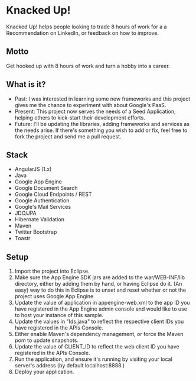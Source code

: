 # Knacked Up!

Knacked Up! helps people looking to trade 8 hours of work for a a Recommendation on LinkedIn, or feedback on how to improve.

## Motto
 Get hooked up with 8 hours of work and turn a hobby into a career.

## What is it?
- Past: I was interested in learning some new frameworks and this project gives me the chance to experiment with about Google's PaaS. 
- Present: This project now serves the needs of a Seed Application, helping others to kick-start their development efforts.
- Future: I'll be updating the libraries, adding frameworks and services as the needs arise. If there's something you wish to add or fix, feel free to fork the project and send me a pull request.

## Stack
* AngularJS (1.x)
* Java
* Google App Engine
* Google Document Search
* Google Cloud Endpoints / REST
* Google Authentication
* Google's Mail Services
* JDO/JPA
* Hibernate Validation
* Maven
* Twitter Bootstrap
* Toastr

## Setup
1. Import the project into Eclipse.
2. Make sure the App Engine SDK jars are added to the war/WEB-INF/lib directory, either by adding them by hand, or having Eclipse do it. (An easy) way to do this in Eclipse is to unset and reset whether or not the project uses Google App Engine.
3. Update the value of application in appengine-web.xml to the app ID you have registered in the App Engine admin console and would like to use to host your instance of this sample.
4. Update the values in "Ids.java" to reflect the respective client IDs you have registered in the APIs Console.
5. Either enable Maven's dependency management, or force the Maven pom to update snapshots.
6. Update the value of CLIENT_ID to reflect the web client ID you have registered in the APIs Console.
7. Run the application, and ensure it's running by visiting your local server's address (by default localhost:8888.)
8. Deploy your application.
